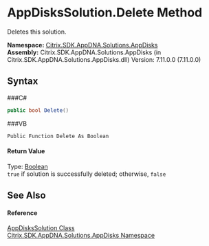 # AppDisksSolution.Delete Method 
 

Deletes this solution.

**Namespace:**&nbsp;<a href="N_Citrix_SDK_AppDNA_Solutions_AppDisks">Citrix.SDK.AppDNA.Solutions.AppDisks</a><br />**Assembly:**&nbsp;Citrix.SDK.AppDNA.Solutions.AppDisks (in Citrix.SDK.AppDNA.Solutions.AppDisks.dll) Version: 7.11.0.0 (7.11.0.0)

## Syntax

###C#
```csharp
public bool Delete()
```

###VB
```vbnet
Public Function Delete As Boolean
```


#### Return Value
Type: <a href="http://msdn2.microsoft.com/en-us/library/a28wyd50" target="_blank">Boolean</a><br />`true` if solution is successfully deleted; otherwise, `false`

## See Also


#### Reference
<a href="T_Citrix_SDK_AppDNA_Solutions_AppDisks_AppDisksSolution">AppDisksSolution Class</a><br /><a href="N_Citrix_SDK_AppDNA_Solutions_AppDisks">Citrix.SDK.AppDNA.Solutions.AppDisks Namespace</a><br />